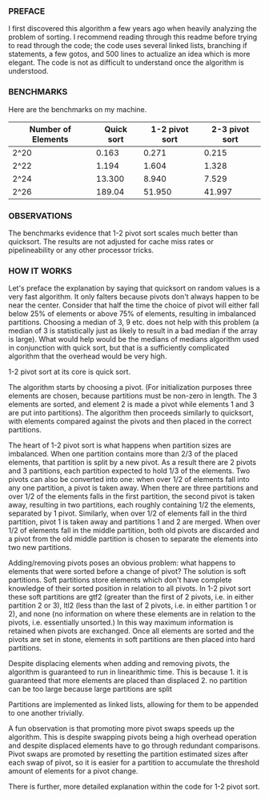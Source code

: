 ### PREFACE
I first discovered this algorithm a few years ago when heavily analyzing the problem of sorting. I recommend reading through this readme before trying to read through the code; the code uses several linked lists, branching if statements, a few gotos, and 500 lines to actualize an idea which is more elegant. The code is not as difficult to understand once the algorithm is understood.

### BENCHMARKS
Here are the benchmarks on my machine.

|Number of Elements|Quick sort|1-2 pivot sort|2-3 pivot sort|
|---|---|---|---|
|2^20|0.163|0.271|0.215|
|2^22|1.194|1.604|1.328|
|2^24|13.300|8.940|7.529|
|2^26|189.04|51.950|41.997|

### OBSERVATIONS
The benchmarks evidence that 1-2 pivot sort scales much better than quicksort. The results are not adjusted for cache miss rates or pipelineability or any other processor tricks.

### HOW IT WORKS

Let's preface the explanation by saying that quicksort on random values is a very fast algorithm. It only falters because pivots don't always happen to be near the center. Consider that half the time the choice of pivot will either fall below 25% of elements or above 75% of elements, resulting in imbalanced partitions. Choosing a median of 3, 9 etc. does not help with this problem (a median of 3 is statistically just as likely to result in a bad median if the array is large). What would help would be the medians of medians algorithm used in conjunction with quick sort, but that is a sufficiently complicated algorithm that the overhead would be very high.

1-2 pivot sort at its core is quick sort. 

The algorithm starts by choosing a pivot. (For initialization purposes three elements are chosen, because partitions must be non-zero in length. The 3 elements are sorted, and element 2 is made a pivot while elements 1 and 3 are put into partitions). The algorithm then proceeds similarly to quicksort, with elements compared against the pivots and then placed in the correct partitions.

The heart of 1-2 pivot sort is what happens when partition sizes are imbalanced. When one partition contains more than 2/3 of the placed elements, that partition is split by a new pivot. As a result there are 2 pivots and 3 partitions, each partition expected to hold 1/3 of the elements. Two pivots can also be converted into one: when over 1/2 of elements fall into any one partition, a pivot is taken away. When there are three partitions and over 1/2 of the elements falls in the first partition, the second pivot is taken away, resulting in two partitions, each roughly containing 1/2 the elements, separated by 1 pivot. Similarly, when over 1/2 of elements fall in the third partition, pivot 1 is taken away and partitions 1 and 2 are merged. When over 1/2 of elements fall in the middle partition, both old pivots are discarded and a pivot from the old middle partition is chosen to separate the elements into two new partitions.

Adding/removing pivots poses an obvious problem: what happens to elements that were sorted before a change of pivot? The solution is soft partitions. Soft partitions store elements which don't have complete knowledge of their sorted position in relation to all pivots. In 1-2 pivot sort these soft partitions are gtf2 (greater than the first of 2 pivots, i.e. in either partition 2 or 3), ltl2 (less than the last of 2 pivots, i.e. in either partition 1 or 2), and none (no information on where these elements are in relation to the pivots, i.e. essentially unsorted.) In this way maximum information is retained when pivots are exchanged. Once all elements are sorted and the pivots are set in stone, elements in soft partitions are then placed into hard partitions. 

Despite displacing elements when adding and removing pivots, the algorithm is guaranteed to run in linearithmic time. This is because 1. it is guaranteed that more elements are placed than displaced 2. no partition can be too large because large partitions are split

Partitions are implemented as linked lists, allowing for them to be appended to one another trivially.

A fun observation is that promoting more pivot swaps speeds up the algorithm. This is despite swapping pivots being a high overhead operation and despite displaced elements have to go through redundant comparisons. Pivot swaps are promoted by resetting the partition estimated sizes after each swap of pivot, so it is easier for a partition to accumulate the threshold amount of elements for a pivot change.

There is further, more detailed explanation within the code for 1-2 pivot sort.
